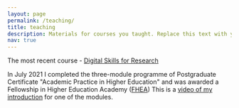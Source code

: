 ```yaml
---
layout: page
permalink: /teaching/
title: teaching
description: Materials for courses you taught. Replace this text with your description.
nav: true
---
```


The most recent course - <a href="https://github.com/kunilovskaya/dskills_workshop" target="_blank">Digital Skills for Research</a>


In July 2021 I completed the three-module programme of Postgraduate Certificate "Academic Practice in Higher Education"
and was awarded a Fellowship in Higher Education Academy (<a href="assets/pdf/Maria Kunilovskaya_FHEA.pdf" target="blank">FHEA</a>)
This is a <a href="https://youtu.be/g8CbG7WtHeI" target="blank">video of my introduction</a> for one of the modules.


<!-- 
For now, this page is assumed to be a static description of your courses. You can convert it to a collection similar to `_projects/` so that you can have a dedicated page for each course.

Organize your courses by years, topics, or universities, however you like!

-->
